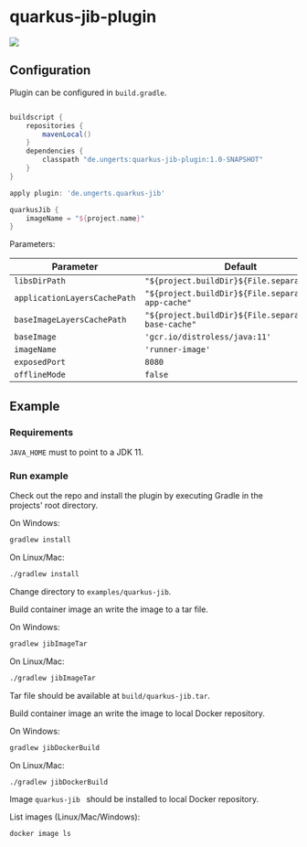 # quarkus-jib-plugin

![](https://github.com/ungerts/quarkus-jib-plugin/workflows/build/badge.svg)

## Configuration

Plugin can be configured in ```build.gradle```.

```groovy

buildscript {
    repositories {
        mavenLocal()
    }
    dependencies {
        classpath "de.ungerts:quarkus-jib-plugin:1.0-SNAPSHOT"
    }
}

apply plugin: 'de.ungerts.quarkus-jib'

quarkusJib {
    imageName = "${project.name}"
}
```

Parameters:

Parameter | Default | Description 
--- | --- | --- 
`libsDirPath` | `"${project.buildDir}${File.separator}lib"` | 
`applicationLayersCachePath` | `"${project.buildDir}${File.separator}jib-app-cache"` | 
`baseImageLayersCachePath` | `"${project.buildDir}${File.separator}jib-base-cache"` | 
`baseImage` | `'gcr.io/distroless/java:11'` | 
`imageName` | `'runner-image'` | 
`exposedPort` | `8080` | 
`offlineMode` | `false` | 

## Example

### Requirements

```JAVA_HOME``` must to point to a JDK 11.

### Run example

Check out  the repo and install the plugin by executing Gradle in the projects' root directory.

On Windows:

```bat
gradlew install
```

On Linux/Mac:

```bat
./gradlew install
```

Change directory to ```examples/quarkus-jib```.

Build container image an write the image to a tar file.

On Windows:

```bat
gradlew jibImageTar
```

On Linux/Mac:

```bat
./gradlew jibImageTar
```

Tar file should be available at ```build/quarkus-jib.tar```.

Build container image an write the image to local Docker repository.

On Windows:

```bat
gradlew jibDockerBuild
```

On Linux/Mac:

```bat
./gradlew jibDockerBuild
```

Image ```quarkus-jib ``` should be installed to local Docker repository. 

List images (Linux/Mac/Windows):

```bash
docker image ls
```